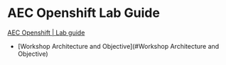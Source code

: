 # AEC Openshift Lab Guide

<!-- TOC -->

[AEC Openshift | Lab guide ](#AEC-Openshift)
* [Workshop Architecture and Objective](#Workshop Architecture and Objective)

